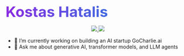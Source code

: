 
<p align="center">
  <div style="font-size: 40px; font-weight: bold;
            background: linear-gradient(to right, #8A2BE2, #4169E1);
            -webkit-background-clip: text;
            -webkit-text-fill-color: transparent;
            display: inline-block;">
  Kostas Hatalis
</div>

</p>

<p align="center">
  <a href="https://x.com/kostashatalis">
    <img src="https://img.shields.io/badge/X-%23000000.svg?logo=X&logoColor=white" />
  </a>
  <a href="[https://www.site.com](https://www.linkedin.com/in/kostashatalis/)">
    <img src="https://custom-icon-badges.demolab.com/badge/LinkedIn-0A66C2?logo=linkedin-white&logoColor=fff" />
  </a>
</p>

- 🔭 I’m currently working on building an AI startup GoCharlie.ai
- 💬 Ask me about generative AI, transformer models, and LLM agents
<!--
**hatalis/hatalis** is a ✨ _special_ ✨ repository because its `README.md` (this file) appears on your GitHub profile.

Here are some ideas to get you started:

- 🔭 I’m currently working on ...
- 🌱 I’m currently learning ...
- 👯 I’m looking to collaborate on ...
- 🤔 I’m looking for help with ...
- 💬 Ask me about ...
- 📫 How to reach me: ...
- 😄 Pronouns: ...
- ⚡ Fun fact: ...
-->

